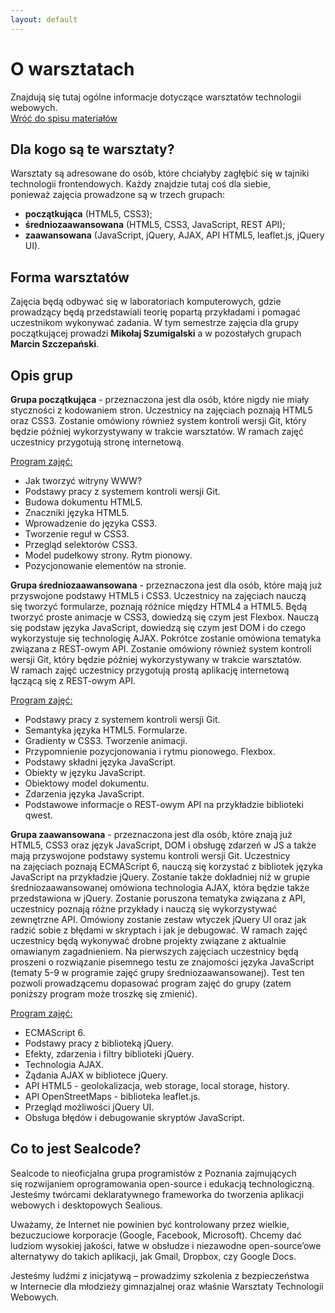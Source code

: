 ```yaml
---
layout: default
---
```

<div class="inner">
	<h1 id="main1">O warsztatach</h1>
    <div id="main2" class="h2">Znajdują się tutaj ogólne informacje dotyczące warsztatów technologii webowych.</div>
	<a href="../../index.html" class="button-v button-module">Wróć do&nbsp;spisu materiałów</a>
	<div style="clear: both;"></div>
</div>

## Dla kogo są te warsztaty?

Warsztaty są adresowane do osób, które chciałyby zagłębić się w&nbsp;tajniki technologii frontendowych.
Każdy znajdzie tutaj coś dla&nbsp;siebie, ponieważ&nbsp;zajęcia prowadzone są w&nbsp;trzech grupach:

- **początkująca** (HTML5, CSS3);
- **średniozaawansowana** (HTML5, CSS3, JavaScript, REST API);
- **zaawansowana** (JavaScript, jQuery, AJAX, API HTML5, leaflet.js, jQuery UI).

## Forma warsztatów

Zajęcia będą odbywać się w laboratoriach komputerowych, gdzie prowadzący będą przedstawiali teorię popartą przykładami
i&nbsp;pomagać uczestnikom wykonywać zadania.
W tym semestrze zajęcia dla grupy początkującej prowadzi **Mikołaj Szumigalski** a&nbsp;w&nbsp;pozostałych grupach **Marcin Szczepański**.


## Opis grup

**Grupa początkująca** - przeznaczona jest dla osób, które nigdy nie miały styczności z&nbsp;kodowaniem stron. Uczestnicy na&nbsp;zajęciach poznają HTML5 oraz CSS3. Zostanie omówiony również system kontroli wersji Git, który będzie później wykorzystywany w trakcie warsztatów. W&nbsp;ramach zajęć uczestnicy przygotują stronę internetową.

<u>Program zajęć:</u>

- Jak tworzyć witryny WWW?
- Podstawy pracy z systemem kontroli wersji Git.
- Budowa dokumentu HTML5.
- Znaczniki języka HTML5.
- Wprowadzenie do języka CSS3.
- Tworzenie reguł w CSS3.
- Przegląd selektorów CSS3.
- Model pudełkowy strony. Rytm pionowy.
- Pozycjonowanie elementów na stronie.

**Grupa średniozaawansowana** - przeznaczona jest dla osób, które mają już przyswojone podstawy HTML5 i&nbsp;CSS3. Uczestnicy na&nbsp;zajęciach nauczą się&nbsp;tworzyć formularze, poznają różnice między HTML4 a&nbsp;HTML5. Będą tworzyć proste animacje w&nbsp;CSS3, dowiedzą się czym jest Flexbox. Nauczą się&nbsp;podstaw języka JavaScript, dowiedzą się czym jest DOM i&nbsp;do&nbsp;czego wykorzystuje się&nbsp;technologię AJAX. Pokrótce zostanie omówiona tematyka związana z&nbsp;REST-owym API. Zostanie omówiony również system kontroli wersji Git, który będzie później wykorzystywany w&nbsp;trakcie warsztatów. W&nbsp;ramach zajęć uczestnicy przygotują prostą aplikację internetową łączącą&nbsp;się z&nbsp;REST-owym API.

<u>Program zajęć:</u>

- Podstawy pracy z systemem kontroli wersji Git.
- Semantyka języka HTML5. Formularze.
- Gradienty w CSS3. Tworzenie animacji.
- Przypomnienie pozycjonowania i rytmu pionowego. Flexbox.
- Podstawy składni języka JavaScript.
- Obiekty w języku JavaScript.
- Obiektowy model dokumentu.
- Zdarzenia języka JavaScript.
- Podstawowe informacje o REST-owym API na przykładzie biblioteki qwest.

**Grupa zaawansowana** - przeznaczona jest dla osób, które znają już HTML5, CSS3 oraz język JavaScript, DOM i&nbsp;obsługę zdarzeń w&nbsp;JS a&nbsp;także mają przyswojone podstawy systemu kontroli wersji Git. Uczestnicy na&nbsp;zajęciach poznają ECMAScript&nbsp;6, nauczą się korzystać z&nbsp;bibliotek języka JavaScript na przykładzie jQuery. Zostanie także dokładniej niż w&nbsp;grupie średniozaawansowanej omówiona technologia AJAX, która będzie także przedstawiona w&nbsp;jQuery. Zostanie poruszona tematyka związana z&nbsp;API, uczestnicy poznają różne przykłady i&nbsp;nauczą się&nbsp;wykorzystywać zewnętrzne API. Omówiony zostanie zestaw wtyczek jQuery UI oraz&nbsp;jak radzić sobie z&nbsp;błędami w&nbsp;skryptach i&nbsp;jak je debugować. W&nbsp;ramach zajęć uczestnicy będą wykonywać drobne projekty związane z&nbsp;aktualnie omawianym zagadnieniem. Na&nbsp;pierwszych zajęciach uczestnicy będą proszeni o&nbsp;rozwiązanie pisemnego testu&nbsp;ze znajomości języka JavaScript (tematy 5-9 w&nbsp;programie zajęć grupy średniozaawansowanej). Test ten pozwoli prowadzącemu dopasować program zajęć do&nbsp;grupy (zatem poniższy program może troszkę się zmienić).

<u>Program zajęć:</u>

- ECMAScript 6.
- Podstawy pracy z biblioteką jQuery.
- Efekty, zdarzenia i filtry biblioteki jQuery.
- Technologia AJAX.
- Żądania AJAX w bibliotece jQuery.
- API HTML5 - geolokalizacja, web storage, local storage, history.
- API OpenStreetMaps - biblioteka leaflet.js.
- Przegląd możliwości jQuery UI.
- Obsługa błędów i debugowanie skryptów JavaScript.

## Co to jest Sealcode?

Sealcode to nieoficjalna grupa programistów z&nbsp;Poznania zajmujących się&nbsp;rozwijaniem oprogramowania open-source i&nbsp;edukacją technologiczną. Jesteśmy twórcami deklaratywnego frameworka do&nbsp;tworzenia aplikacji webowych i&nbsp;desktopowych Sealious.

Uważamy, że&nbsp;Internet nie&nbsp;powinien być kontrolowany przez&nbsp;wielkie, bezuczuciowe korporacje (Google, Facebook, Microsoft). Chcemy dać ludziom wysokiej jakości, łatwe w&nbsp;obsłudze i&nbsp;niezawodne open-source’owe alternatywy do&nbsp;takich aplikacji, jak&nbsp;Gmail, Dropbox, czy&nbsp;Google Docs.

Jesteśmy ludźmi z inicjatywą – prowadzimy szkolenia z&nbsp;bezpieczeństwa w&nbsp;Internecie dla&nbsp;młodzieży gimnazjalnej oraz&nbsp;właśnie Warsztaty Technologii Webowych.